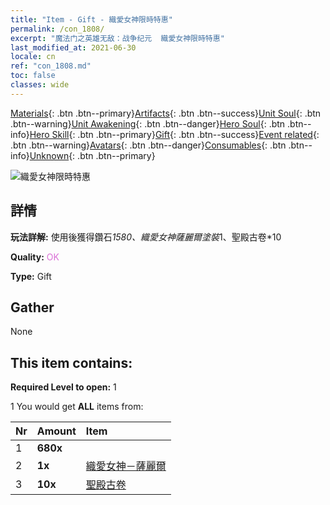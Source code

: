 ```yaml
---
title: "Item - Gift - 織愛女神限時特惠"
permalink: /con_1808/
excerpt: "魔法门之英雄无敌：战争纪元  織愛女神限時特惠"
last_modified_at: 2021-06-30
locale: cn
ref: "con_1808.md"
toc: false
classes: wide
---
```

 [Materials](/ItemsCN/){: .btn .btn--primary}[Artifacts](/ItemsCN/Artifacts/){: .btn .btn--success}[Unit Soul](/ItemsCN/UnitSoul/){: .btn .btn--warning}[Unit Awakening](/ItemsCN/UnitAwakening/){: .btn .btn--danger}[Hero Soul](/ItemsCN/HeroSoul/){: .btn .btn--info}[Hero Skill](/ItemsCN/HeroSkill/){: .btn .btn--primary}[Gift](/ItemsCN/Gift/){: .btn .btn--success}[Event related](/ItemsCN/Events/){: .btn .btn--warning}[Avatars](/ItemsCN/Avatars/){: .btn .btn--danger}[Consumables](/ItemsCN/Consumables/){: .btn .btn--info}[Unknown](/ItemsCN/Unknown/){: .btn .btn--primary}

 ![織愛女神限時特惠](/images/t/i_907430.png)

## 詳情
 **玩法詳解:** 使用後獲得鑽石*1580、織愛女神薩麗爾塗裝*1、聖殿古卷*10

 **Quality:** <span style="color: #DA70D6">OK</span>

 **Type:** Gift

## Gather

  None

## This item contains:

 **Required Level to open:** 1

 1 You would get **ALL** items  from:

  | Nr | Amount |     Item    |
  |:---|:-------|:------------|
  | 1 |  **680x** | <i class="fas fa-gem"/> |  | 
  | 2 |  **1x** | [織愛女神－薩麗爾](/cn/Items/con_1061/) |  | 
  | 3 |  **10x** | [聖殿古卷](/cn/Items/con_697/) |  | 
